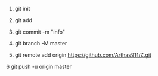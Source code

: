 1. git init

2. git add

3. git commit -m "info"

4. git branch -M master

5. git remote add origin https://github.com/Arthas911/Z.git

6 git push -u origin master
